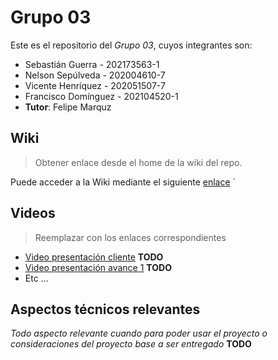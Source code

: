 # Grupo 03

Este es el repositorio del *Grupo 03*, cuyos integrantes son:

* Sebastián Guerra - 202173563-1
* Nelson Sepúlveda - 202004610-7
* Vicente Henríquez - 202051507-7
* Francisco Domínguez - 202104520-1
* **Tutor**: Felipe Marquz

## Wiki

> Obtener enlace desde el home de la wiki del repo.

Puede acceder a la Wiki mediante el siguiente [enlace](https://github.com/sebastianguerra/GRP-03-2024-PROYINF/wiki)
`

## Videos

> Reemplazar con los enlaces correspondientes

* [Video presentación cliente](https://www.youtube.com) **TODO**
* [Video presentación avance 1](https://www.youtube.com/) **TODO**
* Etc ...

## Aspectos técnicos relevantes

*Todo aspecto relevante cuando para poder usar el proyecto o consideraciones del proyecto base a ser entregado* **TODO**
